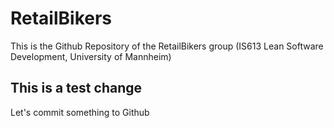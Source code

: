 # RetailBikers
This is the Github Repository of the RetailBikers group (IS613 Lean Software Development, University of Mannheim)

## This is a test change    
Let's commit something to Github 
